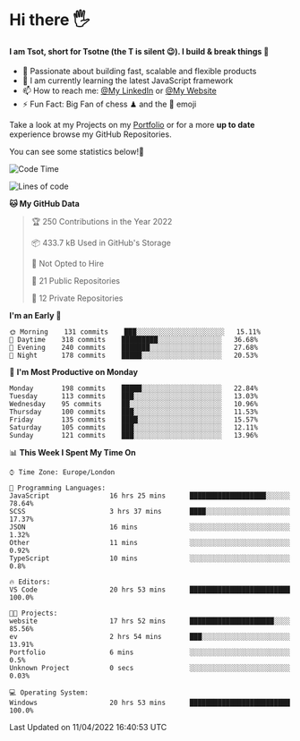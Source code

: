 # Hi there :raised_hand_with_fingers_splayed:
#### I am Tsot, short for Tsotne (the T is silent :wink:). I build & break things :space_invader:
- :telescope: Passionate about building fast, scalable and flexible products
- :seedling: I am currently learning the latest JavaScript framework 
- :mailbox: How to reach me: [@My LinkedIn](https://www.linkedin.com/in/tsotne-gvadzabia/) or [@My Website](https://tsotne.co.uk/contact)
- :zap: Fun Fact: Big Fan of chess ♟ and the 👾 emoji

Take a look at my Projects on my [Portfolio](https://tsotne.co.uk/) or for a more **up to date** experience browse my GitHub Repositories.

You can see some statistics below!:space_invader:
<!--START_SECTION:waka-->
![Code Time](http://img.shields.io/badge/Code%20Time-636%20hrs%2027%20mins-blue)

![Lines of code](https://img.shields.io/badge/From%20Hello%20World%20I%27ve%20Written-2%20Million%20lines%20of%20code-blue)

**🐱 My GitHub Data** 

> 🏆 250 Contributions in the Year 2022
 > 
> 📦 433.7 kB Used in GitHub's Storage 
 > 
> 🚫 Not Opted to Hire
 > 
> 📜 21 Public Repositories 
 > 
> 🔑 12 Private Repositories  
 > 
**I'm an Early 🐤** 

```text
🌞 Morning    131 commits    ███░░░░░░░░░░░░░░░░░░░░░░   15.11% 
🌆 Daytime    318 commits    █████████░░░░░░░░░░░░░░░░   36.68% 
🌃 Evening    240 commits    ███████░░░░░░░░░░░░░░░░░░   27.68% 
🌙 Night      178 commits    █████░░░░░░░░░░░░░░░░░░░░   20.53%

```
📅 **I'm Most Productive on Monday** 

```text
Monday       198 commits    █████░░░░░░░░░░░░░░░░░░░░   22.84% 
Tuesday      113 commits    ███░░░░░░░░░░░░░░░░░░░░░░   13.03% 
Wednesday    95 commits     ██░░░░░░░░░░░░░░░░░░░░░░░   10.96% 
Thursday     100 commits    ███░░░░░░░░░░░░░░░░░░░░░░   11.53% 
Friday       135 commits    ████░░░░░░░░░░░░░░░░░░░░░   15.57% 
Saturday     105 commits    ███░░░░░░░░░░░░░░░░░░░░░░   12.11% 
Sunday       121 commits    ███░░░░░░░░░░░░░░░░░░░░░░   13.96%

```


📊 **This Week I Spent My Time On** 

```text
⌚︎ Time Zone: Europe/London

💬 Programming Languages: 
JavaScript               16 hrs 25 mins      ███████████████████░░░░░░   78.64% 
SCSS                     3 hrs 37 mins       ████░░░░░░░░░░░░░░░░░░░░░   17.37% 
JSON                     16 mins             ░░░░░░░░░░░░░░░░░░░░░░░░░   1.32% 
Other                    11 mins             ░░░░░░░░░░░░░░░░░░░░░░░░░   0.92% 
TypeScript               10 mins             ░░░░░░░░░░░░░░░░░░░░░░░░░   0.8%

🔥 Editors: 
VS Code                  20 hrs 53 mins      █████████████████████████   100.0%

🐱‍💻 Projects: 
website                  17 hrs 52 mins      █████████████████████░░░░   85.56% 
ev                       2 hrs 54 mins       ███░░░░░░░░░░░░░░░░░░░░░░   13.91% 
Portfolio                6 mins              ░░░░░░░░░░░░░░░░░░░░░░░░░   0.5% 
Unknown Project          0 secs              ░░░░░░░░░░░░░░░░░░░░░░░░░   0.03%

💻 Operating System: 
Windows                  20 hrs 53 mins      █████████████████████████   100.0%

```


 Last Updated on 11/04/2022 16:40:53 UTC
<!--END_SECTION:waka-->
